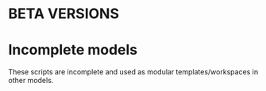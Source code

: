 # BETA VERSIONS
# Incomplete models

These scripts are incomplete and used as modular templates/workspaces in other models.
